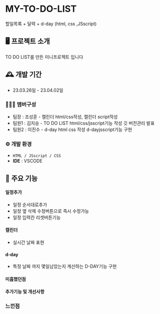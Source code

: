 # MY-TO-DO-LIST
할일목록 + 달력 + d-day (html, css ,JSscript)


## 🖥️ 프로젝트 소개
TO DO LIST를 만든 미니프로젝트 입니다
<br>

## 🕰️ 개발 기간
* 23.03.26일 - 23.04.02일

### 🧑‍🤝‍🧑 맴버구성
 - 팀장  : 조성훈 - 캘린더 html/css작성, 캘린더 script작성
 - 팀원1 : 김지승 - TO DO LIST html/css/jsscript기능 작성 깃 버전관리 발표
 - 팀원2 : 이진수 - d-day html css 작성 d-dayjsscript기능 구현


### ⚙️ 개발 환경
- `HTML / JSscript / CSS`
- **IDE** : VSCODE

## 📌 주요 기능
#### 일정추가
- 일정 순서대로추가
- 일정 옆 삭제 수정버튼으로 즉시 수정가능
- 일정 입력칸 리셋버튼기능

#### 캘린더
- 실시간 날짜 표현

#### d-day
- 특정 날짜 까지 몇일남았는지 계산하는 D-DAY기능 구현

#### 미흡했던점

#### 추가기능 및 개선사항

### 느낀점

